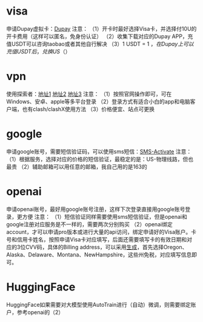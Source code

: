 # visa
申请Dupay虚拟卡：[Dupay](https://www.dupay.one/web-app/register-h5)
注意：
（1）开卡时最好选择Visa卡，并选择付10U的开卡费用（这样可以匿名，免身份认证）
（2）收集下载对应的Dupay APP，充值USDT可以咨询taobao或者其他自行解决
（3）1 USDT = 1 $，在Dupay上可以充值USDT后，兑换US（$）

# vpn
使用探索者：[地址1](www.qqcryxr.com) [地址2](www.cryxr2.com) [地址3](www.cryxr3.com)
注意：
（1）按照官网操作即可，可在Windows、安卓、apple等多平台登录
（2）登录方式有适合小白的app和电脑客户端，也有clash/clashX使用方法
（3）价格便宜、站点可更换

# google
申请google账号，需要短信验证码，可以使用sms短信：[SMS-Activate](https://sms-activate.org/cn)
注意：
（1）根据服务，选择对应的价格的短信验证，最稳定的是：US-物理线路，但也最贵
（2）辅助邮箱可以用任意的邮箱，我自己用的是163的

# openai
申请openai账号，最好用google账号注册，这样下次登录直接用google账号登录，更方便
注意：
（1）短信验证同样需要使用sms短信验证，但是openai和google注册对应服务是不一样的，需要两次分别购买
（2）openai绑定account，才可以申请pro版本或进行大量的api访问，绑定申请好的Visa账户。卡号和信用卡姓名，按照申请Visa卡对应填写，后面还需要填写卡的有效日期和对应的3位CVV码，具体的Billing address，可以采用[生成](http://www.haoweichi.com/)，首先选择Oregon、Alaska、Delaware、Montana、NewHampshire，这些州免税，对应填写信息即可。

# HuggingFace
HuggingFace如果需要对大模型使用AutoTrain进行（自动）微调，则需要绑定账户，参考openai的（2）
